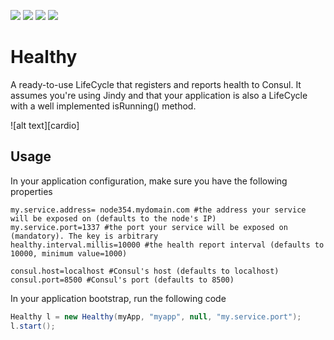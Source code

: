 [![][maven img]][maven]
[![][travis img]][travis]
[![][codecov img]][codecov]
[![][codacy img]][codacy]

# Healthy
A ready-to-use LifeCycle that registers and reports health to Consul. It assumes you're using Jindy and that your application is also a LifeCycle with a well implemented isRunning() method.

![alt text][cardio]  

## Usage
In your application configuration, make sure you have the following properties
```properties
my.service.address= node354.mydomain.com #the address your service will be exposed on (defaults to the node's IP)
my.service.port=1337 #the port your service will be exposed on (mandatory). The key is arbitrary
healthy.interval.millis=10000 #the health report interval (defaults to 10000, minimum value=1000)

consul.host=localhost #Consul's host (defaults to localhost)
consul.port=8500 #Consul's port (defaults to 8500)
```

In your application bootstrap, run the following code
```java
Healthy l = new Healthy(myApp, "myapp", null, "my.service.port");
l.start();
```

[bear]:https://www.irenical.org/healthy/cardio.png "Sometimes a straight line"

[maven]:http://search.maven.org/#search|gav|1|g:"org.irenical.healthy"%20AND%20a:"healthy"
[maven img]:https://maven-badges.herokuapp.com/maven-central/org.irenical.healthy/healthy/badge.svg

[travis]:https://travis-ci.org/irenical/healthy
[travis img]:https://travis-ci.org/irenical/healthy.svg?branch=master

[codecov]:https://codecov.io/gh/irenical/healthy
[codecov img]:https://codecov.io/gh/irenical/healthy/branch/master/graph/badge.svg

[codacy]:https://www.codacy.com/app/tiagosimao/healthy?utm_source=github.com&amp;utm_medium=referral&amp;utm_content=irenical/healthy&amp;utm_campaign=Badge_Grade
[codacy img]:https://api.codacy.com/project/badge/Grade/5314e5c382804a95bea12bd9a2a8c2da
